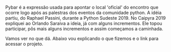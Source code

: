 Pybar é a expressão usada para apontar o local 'oficial' do encontro que ocorre logo após as palestras dos eventos da comunidade python.
A idéia partiu, do Raphael Passini, durante a Python Sudeste 2019. 
No Caipyra 2019 expliquei ao Orlando Saraiva a ideia, já com alguns incrementos. Ele topou participar, pôs mais alguns incrementos e assim começamos a caminhada.

Vamos ver no que dá. Abaixo vou explicando o que fizemos e o link para acessar o projeto.
